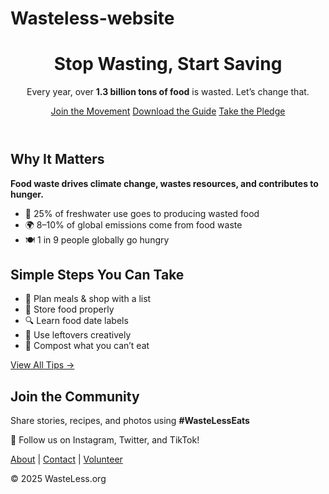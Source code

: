 # Wasteless-website
<!DOCTYPE html>
<html lang="en">
<head>
  <meta charset="UTF-8">
  <meta name="viewport" content="width=device-width, initial-scale=1">
  <title>WasteLess – Fight Food Waste</title>
  <link rel="stylesheet" href="style.css">
</head>
<body>

  <header>
    <h1>Stop Wasting, Start Saving</h1>
    <p>Every year, over <strong>1.3 billion tons of food</strong> is wasted. Let’s change that.</p>
    <div class="cta-buttons">
      <a href="#pledge" class="btn">Join the Movement</a>
      <a href="#guide" class="btn">Download the Guide</a>
      <a href="#pledge" class="btn">Take the Pledge</a>
    </div>
  </header>

  <section class="why">
    <h2>Why It Matters</h2>
    <p><strong>Food waste drives climate change, wastes resources, and contributes to hunger.</strong></p>
    <ul>
      <li>🌱 25% of freshwater use goes to producing wasted food</li>
      <li>🌍 8–10% of global emissions come from food waste</li>
      <li>🍽 1 in 9 people globally go hungry</li>
    </ul>
  </section>

  <section class="tips">
    <h2>Simple Steps You Can Take</h2>
    <ul>
      <li>📝 Plan meals & shop with a list</li>
      <li>🥶 Store food properly</li>
      <li>🔍 Learn food date labels</li>
      <li>🍲 Use leftovers creatively</li>
      <li>🌿 Compost what you can’t eat</li>
    </ul>
    <a href="#tips" class="btn secondary">View All Tips →</a>
  </section>

  <section class="community">
    <h2>Join the Community</h2>
    <p>Share stories, recipes, and photos using <strong>#WasteLessEats</strong></p>
    <p>📸 Follow us on Instagram, Twitter, and TikTok!</p>
  </section>

  <footer>
    <nav>
      <a href="#">About</a> | 
      <a href="#">Contact</a> | 
      <a href="#">Volunteer</a>
    </nav>
    <p>&copy; 2025 WasteLess.org</p>
  </footer>

</body>
</html>
